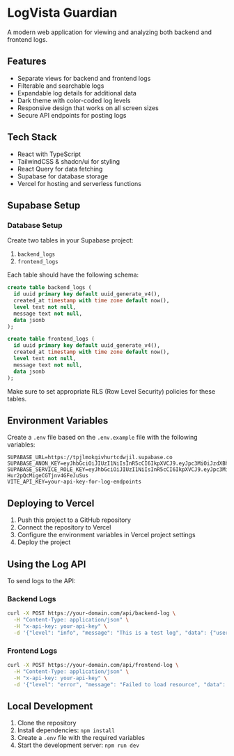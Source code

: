 
# LogVista Guardian

A modern web application for viewing and analyzing both backend and frontend logs.

## Features

- Separate views for backend and frontend logs
- Filterable and searchable logs
- Expandable log details for additional data
- Dark theme with color-coded log levels
- Responsive design that works on all screen sizes
- Secure API endpoints for posting logs

## Tech Stack

- React with TypeScript
- TailwindCSS & shadcn/ui for styling
- React Query for data fetching
- Supabase for database storage
- Vercel for hosting and serverless functions

## Supabase Setup

### Database Setup

Create two tables in your Supabase project:

1. `backend_logs`
2. `frontend_logs`

Each table should have the following schema:

```sql
create table backend_logs (
  id uuid primary key default uuid_generate_v4(),
  created_at timestamp with time zone default now(),
  level text not null,
  message text not null,
  data jsonb
);

create table frontend_logs (
  id uuid primary key default uuid_generate_v4(),
  created_at timestamp with time zone default now(),
  level text not null,
  message text not null,
  data jsonb
);
```

Make sure to set appropriate RLS (Row Level Security) policies for these tables.

## Environment Variables

Create a `.env` file based on the `.env.example` file with the following variables:

```
SUPABASE_URL=https://tpjlmokgivhurtcdwjil.supabase.co
SUPABASE_ANON_KEY=eyJhbGciOiJIUzI1NiIsInR5cCI6IkpXVCJ9.eyJpc3MiOiJzdXBhYmFzZSIsInJlZiI6InRwamxtb2tnaXZodXJ0Y2R3amlsIiwicm9sZSI6ImFub24iLCJpYXQiOjE3NDQ2MTI3NjIsImV4cCI6MjA2MDE4ODc2Mn0.pbPyp9dPmMW0V7CIBejJRRoK8BhtzvSMiYNFel1qghE
SUPABASE_SERVICE_ROLE_KEY=eyJhbGciOiJIUzI1NiIsInR5cCI6IkpXVCJ9.eyJpc3MiOiJzdXBhYmFzZSIsInJlZiI6InRwamxtb2tnaXZodXJ0Y2R3amlsIiwicm9sZSI6InNlcnZpY2Vfcm9sZSIsImlhdCI6MTc0NDYxMjc2MiwiZXhwIjoyMDYwMTg4NzYyfQ.qL4zQ_TYwIZcb08w-Hur2pQcMigeCGTjnv4GFeJuSus
VITE_API_KEY=your-api-key-for-log-endpoints
```

## Deploying to Vercel

1. Push this project to a GitHub repository
2. Connect the repository to Vercel
3. Configure the environment variables in Vercel project settings
4. Deploy the project

## Using the Log API

To send logs to the API:

### Backend Logs

```bash
curl -X POST https://your-domain.com/api/backend-log \
  -H "Content-Type: application/json" \
  -H "x-api-key: your-api-key" \
  -d '{"level": "info", "message": "This is a test log", "data": {"user": "test"}}'
```

### Frontend Logs

```bash
curl -X POST https://your-domain.com/api/frontend-log \
  -H "Content-Type: application/json" \
  -H "x-api-key: your-api-key" \
  -d '{"level": "error", "message": "Failed to load resource", "data": {"url": "/api/test"}}'
```

## Local Development

1. Clone the repository
2. Install dependencies: `npm install`
3. Create a `.env` file with the required variables
4. Start the development server: `npm run dev`
